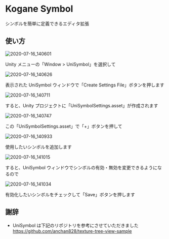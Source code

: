 # Kogane Symbol

シンボルを簡単に定義できるエディタ拡張

## 使い方

![2020-07-16_140601](https://user-images.githubusercontent.com/6134875/87629539-318ee600-c76e-11ea-961b-f3a11f3d7e4a.png)

Unity メニューの「Window > UniSymbol」を選択して

![2020-07-16_140626](https://user-images.githubusercontent.com/6134875/87629540-32277c80-c76e-11ea-9b41-0db752a0ff2e.png)

表示された UniSymbol ウィンドウで「Create Settings File」ボタンを押します

![2020-07-16_140711](https://user-images.githubusercontent.com/6134875/87629542-32c01300-c76e-11ea-86fb-574b8d16993d.png)

すると、Unity プロジェクトに「UniSymbolSettings.asset」が作成されます

![2020-07-16_140747](https://user-images.githubusercontent.com/6134875/87629544-32c01300-c76e-11ea-938b-a30ddfa772cc.png)

この「UniSymbolSettings.asset」で「+」ボタンを押して

![2020-07-16_140933](https://user-images.githubusercontent.com/6134875/87629550-35bb0380-c76e-11ea-8ab8-b949af454892.png)

使用したいシンボルを追加します

![2020-07-16_141015](https://user-images.githubusercontent.com/6134875/87629551-36539a00-c76e-11ea-8068-c3d0543e8e85.png)

すると、UniSymbol ウィンドウでシンボルの有効・無効を変更できるようになるので

![2020-07-16_141034](https://user-images.githubusercontent.com/6134875/87629552-36539a00-c76e-11ea-9beb-24689b730d82.png)

有効化したいシンボルをチェックして「Save」ボタンを押します

## 謝辞

- UniSymbol は下記のリポジトリを参考にさせていただきました  
  https://github.com/anchan828/texture-tree-view-sample  
